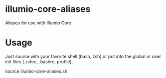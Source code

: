 # illumio-core-aliases
Aliases for use with Illumio Core


# Usage

Just source with your favorite shell (bash, zsh) or put into the global or user init files (.zshrc, .bashrc, profile).

  source illumio-core-aliases.sh
